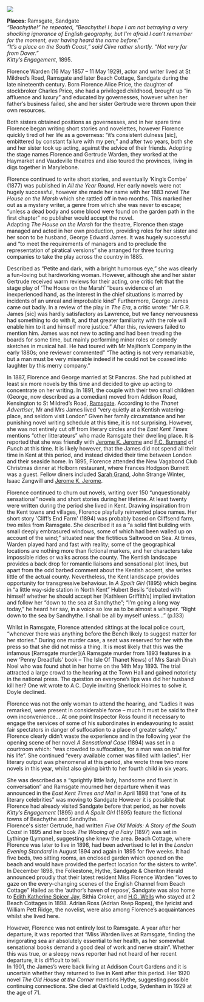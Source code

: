 <a href="https://dev.visual-essays.app"><img src="https://dev-visual-essays.netlify.app/images/ve-button.png"></a>
<param ve-config title="Florence Warden (Florence Alice James) (1857 – 1929)" author="Michelle Crowther" layout="vtl" 
banner="/images/banners/19c.jpg">

<param ve-entity eid="Q736439" aliases="Ramsgate">
<param ve-entity eid="Q1000312" aliases="Sandgate">
<param ve-entity eid="Q2287962" aliases="Cliffsend">

**Places:** Ramsgate, Sandgate   
_“Beachythe!” he repeated, “Beachythe! I hope I am not betraying a very shocking ignorance of English geography, but I’m afraid I can’t remember for the moment, ever having heard the name before.”    
“It’s a place on the South Coast,” said Clive rather shortly. “Not very far from Dover.”_    
_Kitty’s Engagement_, 1895.   
<param ve-image url="https://upload.wikimedia.org/wikipedia/commons/4/4b/Hythe_seafront_-_geograph.org.uk_-_1960795.jpg" label="Hythe seafront" attribution="E Gammie, CC BY-SA 2.0, via Wikimedia Commons">

Florence Warden (16 May 1857 – 11 May 1929), actor and writer lived at St Mildred’s Road, Ramsgate and later Beach Cottage, Sandgate during the late nineteenth century. Born Florence Alice Price, the daughter of stockbroker Charles Price, she had a privileged childhood, brought up “in affluence and luxury”  and educated by governesses, however when her father’s business failed, she and her sister Gertrude were thrown upon their own resources. 
<param ve-image url="https://upload.wikimedia.org/wikipedia/commons/7/7e/Portret_van_Florence_Warden%2C_RP-F-2001-7-1358E-15.jpg" label="Portrait of Florence Warden" attribution="Rijksmuseum, CC0, via Wikimedia Commons">

Both sisters obtained positions as governesses, and in her spare time Florence began writing short stories and novelettes, however Florence quickly tired of her life as a governess: “it’s consistent dulness [sic], embittered by constant failure with my pen;”  and after two years, both she and her sister took up acting, against the advice of their friends.  Adopting the stage names Florence and Gertrude Warden, they worked at the Haymarket and Vaudeville theatres and also toured the provinces, living in digs together in Marylebone.
<param ve-image url="https://upload.wikimedia.org/wikipedia/commons/a/a2/TheGovernessRebeccaSolomon.jpg" label="The Governess, Rebecca Solomon c.1851" attribution="Rebecca Solomon, Public domain, via Wikimedia Commons">

Florence continued to write short stories, and eventually ‘King’s Combe’ (1877) was published in _All the Year Round_.  Her early novels were not hugely successful, however she made her name with her 1883 novel _The House on the Marsh_ which she rattled off in two months. This marked her out as a mystery writer, a genre from which she was never to escape; “unless a dead body and some blood were found on the garden path in the first chapter” no publisher would accept the novel.   
Adapting _The House on the Marsh_ for the theatre, Florence then stage managed and acted in her own production, providing roles for her sister and her soon to be husband, George Edward James. It was hugely successful and “to meet the requirements of managers and to preclude the representation of piratical versions” she arranged for three touring companies to take the play across the country in 1885. 
<param ve-image url="https://upload.wikimedia.org/wikipedia/commons/1/19/G_Durand_Saturday_Night_at_the_Victoria_Theatre_BL.jpg" label="Saturday Night at the Victoria Theatre, wood-engraving, published in The Graphic, 26 October 1872" attribution="Godefroy Durand, Public domain, via Wikimedia Commons © The British Library Board">

Described as “Petite and dark, with a bright humorous eye,”  she was clearly a fun-loving but hardworking woman. However, although she and her sister Gertrude received warm reviews for their acting, one critic felt that the stage play of ‘The House on the Marsh’ “bears evidence of an inexperienced hand, as the interest in the chief situations is marred by incidents of an unreal and improbable kind”  Furthermore, George James came out badly. In a review of the play in _The Era_, a critic wrote: “Mr G.R. James [sic] was hardly satisfactory as Lawrence, but we fancy nervousness had something to do with it, and that greater familiarity with the role will enable him to it and himself more justice.”  After this, reviewers failed to mention him. James was not new to acting and had been treading the boards for some time, but mainly performing minor roles or comedy sketches in musical hall. He had toured with Mr Majilton’s Company in the early 1880s; one reviewer commented” “The acting is not very remarkable, but a man must be very miserable indeed if he could not be coaxed into laughter by this merry company.” 
<param ve-image url="https://upload.wikimedia.org/wikipedia/commons/1/11/Joseph_Clayton_Clark_AReader_of_The_Era.jpg" label="A reader of _The Era_" attribution="Joseph Clayton Clark, Public domain, via Wikimedia Commons">

In 1887, Florence and George married at St Pancras. She had published at least six more novels by this time and decided to give up acting to concentrate on her writing.  In 1891, the couple with their two small children (George, now described as a comedian) moved from Addison Road, Kensington to St Mildred’s Road, [Ramsgate](/19c/19c-ramsgate). 
According to the _Thanet Advertiser_, Mr and Mrs James lived “very quietly at a Kentish watering-place, and seldom visit London”  Given her family circumstance and her punishing novel writing schedule at this time, it is not surprising. However, she was not entirely cut off from literary circles and the _East Kent Times_ mentions “other litterateurs” who made Ramsgate their dwelling place.   It is reported that she was friendly with [Jerome K. Jerome](/19c/19c-jerome-biography) and [F.C. Burnand](19c-burnand-biography) of _Punch_ at this time. It is likely however, that the James did not spend all their time in Kent at this period, and instead divided their time between London and their seaside home. In 1895, Florence attended the New Vagabond Club Christmas dinner at Holborn restaurant, where Frances Hodgson Burnett was a guest. Fellow diners included [Sarah Grand](19c/19c-grand-biography), John Strange Winter, Isaac Zangwill and [Jerome K. Jerome](/19c/19c-jerome-biography).
<param ve-image url="https://upload.wikimedia.org/wikipedia/commons/1/11/Jerome_K._Jerome_%287893553318%29.jpg" label="Jerome K. Jerome, c.1890s" attribution="National Media Museum from UK, No restrictions, via Wikimedia Commons">

Florence continued to churn out novels, writing over 150 “unquestionably sensational”   novels and short stories during her lifetime. At least twenty were written during the period she lived in Kent.  Drawing inspiration from the Kent towns and villages, Florence playfully reinvented place names. Her short story 'Cliff’s End Farm' (1894) was probably based on Cliffsend farm, two miles from Ramsgate. She described it as a “a solid flint building with small deeply embrasured windows, some of which had been walled up on account of the wind;”  situated near the fictitious Saltwood on Sea.  At times, Warden played hard and fast with reality; some of the geographical locations are nothing more than fictional markers, and her characters take impossible rides or walks across the county. The Kentish landscape provides a back drop for romantic liaisons and sensational plot lines, but apart from the odd barbed comment about the Kentish accent, she writes little of the actual county. Nevertheless, the Kent landscape provides opportunity for transgressive behaviour. In _A Spoilt Girl_ (1895) which begins in “a little way-side station in North Kent” Hubert Besils “debated with himself whether he should accept her [Kathleen Griffith’s] implied invitation and follow her “down to the sea at Sandhythe”; “I’m going a long way today,” he heard her say, in a voice so low as to be almost a whisper. “Right down to the sea by Sandhythe. I shall be all by myself unless…” (p.133)
<param ve-image url="https://upload.wikimedia.org/wikipedia/commons/9/9e/The_promenade%2C_Sandgate%2C_England-LCCN2002708091.jpg" label="The Promenade, Sandgate" attribution="Photochrom Print Collection, Public domain, via Wikimedia Commons">

Whilst in Ramsgate, Florence attended sittings at the local police court, “whenever there was anything before the Bench likely to suggest matter for her stories.”  During one murder case, a seat was reserved for her with the press so that she did not miss a thing. It is most likely that this was the infamous [Ramsgate murder](A Ramsgate murder from 1893 features in a new ‘Penny Dreadfuls’ book – The Isle Of Thanet News) of Mrs Sarah Dinah Noel who was found shot in her home on the 14th May 1893. The trial attracted a large crowd to the hearing at the Town Hall and gained notoriety in the national press. The question on everyone’s lips was did her husband kill her? One wit wrote to A.C. Doyle inviting Sherlock Holmes to solve it. Doyle declined.
<param ve-image url="https://stor.artstor.org/stor/7d4c5d4c-62c0-40e9-a900-3b7400521033" label="Ramsgate Commemorative Map 1884-1934">

Florence was not the only woman to attend the hearing, and “Ladies it was remarked, were present in considerable force – much it must be said to their own inconvenience… At one point Inspector Ross found it necessary to engage the services of some of his subordinates in endeavouring to assist fair spectators in danger of suffocation to a place of greater safety.”  Florence clearly didn’t waste the experience and in the following year the opening scene of her novel _A Sensational Case_ (1894) was set in a courtroom which: “was crowded to suffocation, for a man was on trial for his life”. She continued “every available corner was filled with ladies”.  Her literary output was phenomenal at this period, she wrote three two more novels in this year, whilst also giving birth to her fourth child in six years.
<param ve-map center="Q736439" zoom="15">

She was described as a “sprightly little lady, handsome and fluent in conversation”  and Ramsgate mourned her departure when it was announced in the _East Kent Times and Mail_ in April 1898 that “one of its literary celebrities” was moving to Sandgate   However it is possible that Florence had already visited Sandgate before that period, as her novels _Kitty’s Engagement_ (1895) and _A Spoilt Girl_ (1895) feature the fictional towns of Beachythe and Sandhythe.  
Florence's sister Gertrude, had written _Five Old Maids: A Story of the South Coast_ in 1895 and her book _The Wooing of a Fairy_ (1897) was set in Lythinge (Lympne), suggesting she knew the area. Beach Cottage, where Florence was later to live in 1898, had been advertised to let in the _London Evening Standard_ in August 1894 and again in 1895 for five weeks. It had five beds, two sitting rooms, an enclosed garden which opened on the beach and would have provided the perfect location for the sisters to write”.
In December 1898, the Folkestone, Hythe, Sandgate & Cheriton Herald announced proudly that their latest resident Miss Florence Warden “loves to gaze on the every-changing scenes of the English Channel from Beach Cottage”   Hailed as the ‘author’s haven of repose’, Sandgate was also home to [Edith Katherine Spicer Jay](/19c/19c-spicer-jay-biography), Bithia Croker, and [H.G. Wells](/19c/19c-wellshg-biography) who stayed at 2 Beach Cottages in 1898. Adrian Ross (Adrian Reep Ropes), the lyricist and William Pett Ridge, the novelist, were also among Florence’s acquaintances whilst she lived here. 
<param ve-image url="https://upload.wikimedia.org/wikipedia/commons/5/54/Granville_Cottage_in_Sandgate_%281%29.JPG" label="Granville Cottage (formerly Beach Cottage) where H.G. Wells stayed in 1898" attribution="Edgepedia, CC BY-SA 3.0, via Wikimedia Commons">

However, Florence was not entirely lost to Ramsgate. A year after her departure, it was reported that “Miss Warden lives at Ramsgate, finding the invigorating sea air absolutely essential to her health, as her somewhat sensational books demand a good deal of work and nerve strain”.  Whether this was true, or a sleepy news reporter had not heard of her recent departure, it is difficult to tell.   
In 1901, the James’s were back living at Addison Court Gardens and it is uncertain whether they returned to live in Kent after this period. Her 1920 novel _The Old House at the Corner_ mentions Hythe, suggesting possible continuing connections. She died at Oakfield Lodge, Sydenham in 1929 at the age of 71.
<param ve-image url="https://upload.wikimedia.org/wikipedia/commons/6/61/The_sands%2C_Ramsgate%2C_Kent%2C_England%2C_ca._1899.jpg" label="The sands, Ramsgate, Kent, 1899" attribution="Detroit Publishing Co., under license from Photoglob Zürich, Public domain, via Wikimedia Commons">
